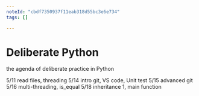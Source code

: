 ```yaml
---
noteId: "cbdf7350937f11eab318d55bc3e6e734"
tags: []

---
```


# Deliberate Python

the agenda of deliberate practice in Python

5/11 read files, threading
5/14 intro git, VS code, Unit test
5/15 advanced git
5/16 multi-threading, is_equal
5/18 inheritance 1, main function